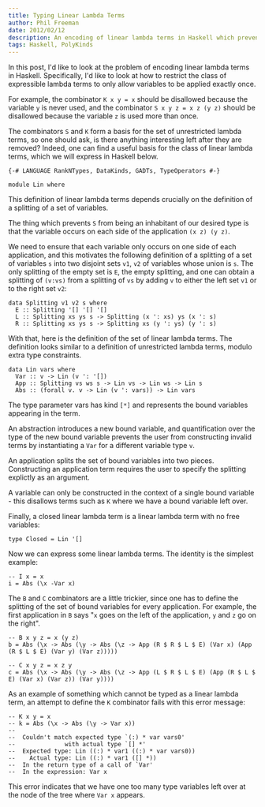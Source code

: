 ```yaml
---
title: Typing Linear Lambda Terms
author: Phil Freeman
date: 2012/02/12
description: An encoding of linear lambda terms in Haskell which prevents the expression of invalid terms.
tags: Haskell, PolyKinds
---
```


In this post, I\'d like to look at the problem of encoding linear lambda terms in Haskell. Specifically, I\'d like to look at how to restrict the class of expressible lambda terms to only allow variables to be applied exactly once.

For example, the combinator `K x y = x` should be disallowed because the variable `y` is never used, and the combinator `S x y z = x z (y z)` should be disallowed because the variable `z` is used more than once.

The combinators `S` and `K` form a basis for the set of unrestricted lambda terms, so one should ask, is there anything interesting left after they are removed? Indeed, one can find a useful basis for the class of linear lambda terms, which we will express in Haskell below.

~~~{.haskell}
{-# LANGUAGE RankNTypes, DataKinds, GADTs, TypeOperators #-}

module Lin where
~~~

This definition of linear lambda terms depends crucially on the definition of a splitting of a set of variables.

The thing which prevents `S` from being an inhabitant of our desired type is that the variable occurs on each side of the application `(x z) (y z)`.

We need to ensure that each variable only occurs on one side of each application, and this motivates the following definition of a splitting of a set of variables `s` into two disjoint sets `v1`, `v2` of variables whose union is `s`. The only splitting of the empty set is `E`, the empty splitting, and one can obtain a splitting of `(v:vs)` from a splitting of `vs` by adding `v` to either the left set `v1` or to the right set `v2`:

~~~{.haskell}
data Splitting v1 v2 s where
  E :: Splitting '[] '[] '[]
  L :: Splitting xs ys s -> Splitting (x ': xs) ys (x ': s)
  R :: Splitting xs ys s -> Splitting xs (y ': ys) (y ': s)
~~~

With that, here is the definition of the set of linear lambda terms. The definition looks similar to a definition of unrestricted lambda terms, modulo extra type constraints.

~~~{.haskell}
data Lin vars where
  Var :: v -> Lin (v ': '[])
  App :: Splitting vs ws s -> Lin vs -> Lin ws -> Lin s
  Abs :: (forall v. v -> Lin (v ': vars)) -> Lin vars
~~~

The type parameter vars has kind `[*]` and represents the bound variables appearing in the term.

An abstraction introduces a new bound variable, and quantification over the type of the new bound variable prevents the user from constructing invalid terms by instantiating a `Var` for a different variable type `v`.

An application splits the set of bound variables into two pieces. Constructing an application term requires the user to specify the splitting explictly as an argument.

A variable can only be constructed in the context of a single bound variable - this disallows terms such as `K` where we have a bound variable left over.

Finally, a closed linear lambda term is a linear lambda term with no free variables:

~~~{.haskell}
type Closed = Lin '[]
~~~

Now we can express some linear lambda terms. The identity is the simplest example:

~~~{.haskell}
-- I x = x
i = Abs (\x -Var x)
~~~

The `B` and `C` combinators are a little trickier, since one has to define the splitting of the set of bound variables for every application. For example, the first application in `B` says "`x` goes on the left of the application, `y` and `z` go on the right".

~~~{.haskell}
-- B x y z = x (y z)
b = Abs (\x -> Abs (\y -> Abs (\z -> App (R $ R $ L $ E) (Var x) (App (R $ L $ E) (Var y) (Var z)))))

-- C x y z = x z y
c = Abs (\x -> Abs (\y -> Abs (\z -> App (L $ R $ L $ E) (App (R $ L $ E) (Var x) (Var z)) (Var y))))
~~~

As an example of something which cannot be typed as a linear lambda term, an attempt to define the `K` combinator fails with this error message:

~~~
-- K x y = x
-- k = Abs (\x -> Abs (\y -> Var x))
--
--  Couldn't match expected type `(:) * var vars0'
--              with actual type `[] *'
--  Expected type: Lin ((:) * var1 ((:) * var vars0))
--    Actual type: Lin ((:) * var1 ([] *))
--  In the return type of a call of `Var'
--  In the expression: Var x
~~~

This error indicates that we have one too many type variables left over at the node of the tree where `Var x` appears.
